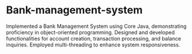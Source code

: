 # Bank-management-system  
Implemented a Bank Management System using Core Java, demonstrating proficiency in object-oriented programming. Designed and developed functionalities for account creation, transaction processing, and balance inquiries. Employed multi-threading to enhance system responsiveness.
